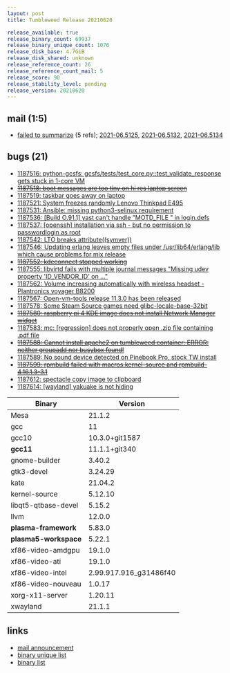 ```yaml
---
layout: post
title: Tumbleweed Release 20210620

release_available: true
release_binary_count: 69937
release_binary_unique_count: 1076
release_disk_base: 4.7GiB
release_disk_shared: unknown
release_reference_count: 26
release_reference_count_mail: 5
release_score: 90
release_stability_level: pending
release_version: 20210620
---
```


## mail (1:5)

- [failed to summarize](https://lists.opensuse.org/archives/list/factory@lists.opensuse.org/thread/LP2HQHQU3GTHDQKXKWZP45T52T33SN6W) (5 refs); [2021-06.5125](https://lists.opensuse.org/archives/list/factory@lists.opensuse.org/thread/VLSEKQ5SYAEFWSOGYZ22TTPQV5TC7IP3), [2021-06.5132](https://lists.opensuse.org/archives/list/factory@lists.opensuse.org/thread/DCLINVJZBMOX4T5OGKNUMRJ335SDJOOV), [2021-06.5134](https://lists.opensuse.org/archives/list/factory@lists.opensuse.org/thread/HEYZLPPK4I4MU72GYDMQIKXBFB3E3VSX)

## bugs (21)

<!--more-->

- [1187516: python-gcsfs: gcsfs/tests/test_core.py::test_validate_response gets stuck in 1-core VM](https://bugzilla.opensuse.org/show_bug.cgi?id=1187516)
- ~~[1187518: boot messages are too tiny on hi res laptop screen](https://bugzilla.opensuse.org/show_bug.cgi?id=1187518)~~
- [1187519: taskbar goes away on laptop](https://bugzilla.opensuse.org/show_bug.cgi?id=1187519)
- [1187521: System freezes randomly Lenovo Thinkpad E495](https://bugzilla.opensuse.org/show_bug.cgi?id=1187521)
- [1187531: Ansible: missing python3-selinux requirement](https://bugzilla.opensuse.org/show_bug.cgi?id=1187531)
- [1187536: \[Build O.91.1\] yast can't handle "MOTD_FILE <blank>" in login.defs](https://bugzilla.opensuse.org/show_bug.cgi?id=1187536)
- [1187537: \[openssh\] installation via ssh - but no permission to passwordlogin as root](https://bugzilla.opensuse.org/show_bug.cgi?id=1187537)
- [1187542: LTO breaks attribute((symver))](https://bugzilla.opensuse.org/show_bug.cgi?id=1187542)
- [1187546: Updating erlang leaves empty files under /usr/lib64/erlang/lib which cause problems for mix release](https://bugzilla.opensuse.org/show_bug.cgi?id=1187546)
- ~~[1187552: kdeconnect stopped working](https://bugzilla.opensuse.org/show_bug.cgi?id=1187552)~~
- [1187555: libvirtd fails with multiple journal messages "Missing udev property 'ID_VENDOR_ID' on ..."](https://bugzilla.opensuse.org/show_bug.cgi?id=1187555)
- [1187562: Volume increasing automatically with wireless headset - Plantronics voyager B8200](https://bugzilla.opensuse.org/show_bug.cgi?id=1187562)
- [1187567: Open-vm-tools release 11.3.0 has been released](https://bugzilla.opensuse.org/show_bug.cgi?id=1187567)
- [1187578: Some Steam Source games need glibc-locale-base-32bit](https://bugzilla.opensuse.org/show_bug.cgi?id=1187578)
- ~~[1187580: raspberry pi 4 KDE image does not install Network Manager widget](https://bugzilla.opensuse.org/show_bug.cgi?id=1187580)~~
- [1187583: mc: \[regression\] does not properly open .zip file containing .pdf file](https://bugzilla.opensuse.org/show_bug.cgi?id=1187583)
- ~~[1187588: Cannot install apache2 on tumbleweed container: ERROR: neither groupadd nor busybox found!](https://bugzilla.opensuse.org/show_bug.cgi?id=1187588)~~
- [1187589: No sound device detected on Pinebook Pro, stock TW install](https://bugzilla.opensuse.org/show_bug.cgi?id=1187589)
- ~~[1187599: rpmbuild failed with macros.kernel-source and rpmbuild-4.16.1.3-3.1](https://bugzilla.opensuse.org/show_bug.cgi?id=1187599)~~
- [1187612: spectacle copy image to clipboard](https://bugzilla.opensuse.org/show_bug.cgi?id=1187612)
- [1187614: \[wayland\] yakuake is not hiding](https://bugzilla.opensuse.org/show_bug.cgi?id=1187614)

Binary | Version
--- | ---
Mesa | 21.1.2
gcc | 11
gcc10 | 10.3.0+git1587
**gcc11** | 11.1.1+git340
gnome-builder | 3.40.2
gtk3-devel | 3.24.29
kate | 21.04.2
kernel-source | 5.12.10
libqt5-qtbase-devel | 5.15.2
llvm | 12.0.0
**plasma-framework** | 5.83.0
**plasma5-workspace** | 5.22.1
xf86-video-amdgpu | 19.1.0
xf86-video-ati | 19.1.0
xf86-video-intel | 2.99.917.916_g31486f40
xf86-video-nouveau | 1.0.17
xorg-x11-server | 1.20.11
xwayland | 21.1.1

## links

- [mail announcement](https://lists.opensuse.org/archives/list/factory@lists.opensuse.org/thread/ZSQPGT3OCNZOE6VAUYTWHPXNJHTY5GUI)
- [binary unique list](http://download.opensuse.org/history/20210620/rpm.unique.list)
- [binary list](http://download.opensuse.org/history/20210620/rpm.list)
